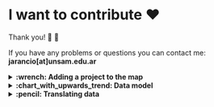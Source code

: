 # I want to contribute :heart:

Thank you! :hatched_chick: :tada:


If you have any problems or questions you can contact me: **jarancio[at]unsam.edu.ar**

<details><summary><b>:wrench: Adding a project to the map</b></summary>
<p>
 
If you know of an open science hardware project (or maybe it's your own project!) you can easily add it to Wikidata [using this form](https://cradle.toolforge.org/#/subject/open_science_hardware_project).

If you have doubts about what to put in the form, check the "Data model" section below.

<p>
</details>

<details><summary><b>:chart_with_upwards_trend: Data model</b></summary>
<p>
This is the minimum proposed structure that allows us to map projects that are part of GOSH community. It's made taking into account the available items (Q) and properties (P) defined by the Wikidata community. 

*Check an example here: [Monitor Abierto de Calidad de Aire (MACA)](https://www.wikidata.org/wiki/Q62395443)*

1. Node must be `instance of (P31)` one of the following:

- `project (Q170584)`
- `community (Q177634)`
- `university research group (Q28863779)`
- `business (Q4830453)`
- `institution (Q178706)`

2. Node must have statement `field of work (P101)` with one of the following values:

- `education (Q8434)`
- `art (Q735)`
- `academic research (Q62393045)`
- `community science (Q62392920)`

3. Node must have statement `official website (P856)` with a link pointing to documentation

4. Node must have statement `location (P276)` with value corresponding to item of the city where node happens.

  *Note: if city or region item doesn't have coordinate locations within its own page, node won't be mapped*

5. Node must have statement `part of (P361)` with value `Global Open Science Hardware (Q62391989)`

</details>

<details><summary><b>:pencil: Translating data</b></summary>
<p>
Coming soon.
<p>
</details>
